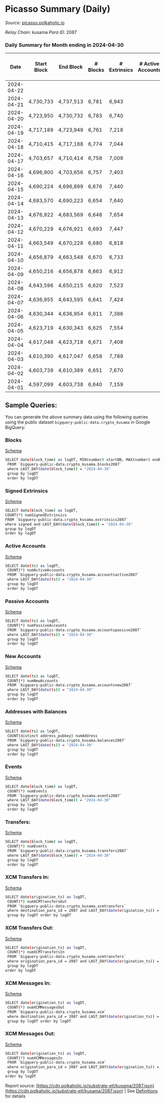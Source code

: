 # Picasso Summary (Daily)

_Source_: [picasso.polkaholic.io](https://picasso.polkaholic.io)

*Relay Chain*: kusama
*Para ID*: 2087



### Daily Summary for Month ending in 2024-04-30


| Date    | Start Block | End Block | # Blocks | # Extrinsics | # Active Accounts | # Passive Accounts | # New Accounts | # Addresses | # Events  | # Transfers ($USD) | # XCM Transfers In ($USD) | # XCM Transfers Out ($USD) | # XCM In | # XCM Out | Issues |
|---------|-------------|-----------|----------|--------------|-------------------|--------------------|----------------|-------------|-----------|--------------------|---------------------------|----------------------------|----------|-----------|--------|
| 2024-04-22 |  |  |  |  |  |  |  |  |  |   |   |   |  |  |  |
| 2024-04-21 | 4,730,733 | 4,737,513 | 6,781 | 6,943 |  |  |  |  | 67,072 | 10,606  |   |   |  |  |  |
| 2024-04-20 | 4,723,950 | 4,730,732 | 6,783 | 6,740 |  |  |  |  | 65,398 | 10,454  |   |   |  |  |  |
| 2024-04-19 | 4,717,189 | 4,723,949 | 6,761 | 7,218 |  |  |  |  | 70,045 | 11,384  |   |   |  |  |  |
| 2024-04-18 | 4,710,415 | 4,717,188 | 6,774 | 7,044 |  |  |  |  | 67,983 | 10,833  |   |   |  |  |  |
| 2024-04-17 | 4,703,657 | 4,710,414 | 6,758 | 7,009 |  |  |  | 7,435 | 68,707 | 11,367  |   |   |  |  |  |
| 2024-04-16 | 4,696,900 | 4,703,656 | 6,757 | 7,403 |  |  |  | 7,433 | 72,193 | 11,819  |   |   |  |  |  |
| 2024-04-15 | 4,690,224 | 4,696,899 | 6,676 | 7,440 |  |  |  | 7,427 | 72,185 | 11,786  |   |   |  |  |  |
| 2024-04-14 | 4,683,570 | 4,690,223 | 6,654 | 7,640 |  |  |  | 7,422 | 73,515 | 12,111  |   |   |  |  |  |
| 2024-04-13 | 4,676,922 | 4,683,569 | 6,648 | 7,654 |  |  |  | 7,419 | 73,875 | 12,066  |   |   |  |  |  |
| 2024-04-12 | 4,670,229 | 4,676,921 | 6,693 | 7,447 |  |  |  | 7,417 | 72,507 | 12,173  |   |   |  |  |  |
| 2024-04-11 | 4,663,549 | 4,670,228 | 6,680 | 6,818 |  |  |  | 7,412 | 65,953 | 10,777  |   |   |  |  |  |
| 2024-04-10 | 4,656,879 | 4,663,548 | 6,670 | 6,733 |  |  |  | 7,410 | 66,389 | 10,931  |   |   |  |  |  |
| 2024-04-09 | 4,650,216 | 4,656,878 | 6,663 | 6,912 |  |  |  | 7,403 | 68,681 | 11,584  |   |   |  |  |  |
| 2024-04-08 | 4,643,596 | 4,650,215 | 6,620 | 7,523 |  |  |  | 7,385 | 72,896 | 11,853  |   |   |  |  |  |
| 2024-04-07 | 4,636,955 | 4,643,595 | 6,641 | 7,424 |  |  |  | 7,379 | 72,838 | 12,029  |   |   |  |  |  |
| 2024-04-06 | 4,630,344 | 4,636,954 | 6,611 | 7,386 |  |  |  | 7,371 | 73,437 | 12,360  |   |   |  |  |  |
| 2024-04-05 | 4,623,719 | 4,630,343 | 6,625 | 7,554 |  |  |  | 7,365 | 74,819 | 12,595  |   |   |  |  |  |
| 2024-04-04 | 4,617,048 | 4,623,718 | 6,671 | 7,408 |  |  |  | 7,351 | 72,250 | 11,850  |   |   |  |  |  |
| 2024-04-03 | 4,610,390 | 4,617,047 | 6,658 | 7,789 |  |  |  | 7,344 | 76,115 | 12,805  |   |   |  |  |  |
| 2024-04-02 | 4,603,739 | 4,610,389 | 6,651 | 7,670 |  |  |  | 7,340 | 74,934 | 12,284  |   |   |  |  |  |
| 2024-04-01 | 4,597,099 | 4,603,738 | 6,640 | 7,159 |  |  |  | 7,334 | 69,415 | 11,599  |   |   |  |  |  |

## Sample Queries:
You can generate the above summary data using the following queries using the public dataset `bigquery-public-data.crypto_kusama` in Google BigQuery:


### Blocks 

[Schema](https://github.com/colorfulnotion/substrate-etl/blob/main/schema/blocks.json)

```bash
SELECT date(block_time) as logDT, MIN(number) startBN, MAX(number) endBN, COUNT(*) numBlocks 
 FROM `bigquery-public-data.crypto_kusama.blocks2087`  
 where LAST_DAY(date(block_time)) = "2024-04-30" 
 group by logDT 
 order by logDT
```

### Signed Extrinsics 

[Schema](https://github.com/colorfulnotion/substrate-etl/blob/main/schema/extrinsics.json)

```bash
SELECT date(block_time) as logDT, 
COUNT(*) numSignedExtrinsics 
FROM `bigquery-public-data.crypto_kusama.extrinsics2087`  
where signed and LAST_DAY(date(block_time)) = "2024-04-30" 
group by logDT 
order by logDT
```

### Active Accounts 

[Schema](https://github.com/colorfulnotion/substrate-etl/blob/main/schema/accountsactive.json)

```bash
SELECT date(ts) as logDT, 
 COUNT(*) numActiveAccounts 
 FROM `bigquery-public-data.crypto_kusama.accountsactive2087` 
 where LAST_DAY(date(ts)) = "2024-04-30" 
 group by logDT 
 order by logDT
```

### Passive Accounts 

[Schema](https://github.com/colorfulnotion/substrate-etl/blob/main/schema/accountspassive.json)

```bash
SELECT date(ts) as logDT, 
 COUNT(*) numPassiveAccounts 
 FROM `bigquery-public-data.crypto_kusama.accountspassive2087` 
 where LAST_DAY(date(ts)) = "2024-04-30" 
 group by logDT 
 order by logDT
```

### New Accounts 

[Schema](https://github.com/colorfulnotion/substrate-etl/blob/main/schema/accountsnew.json)

```bash
SELECT date(ts) as logDT, 
 COUNT(*) numNewAccounts 
 FROM `bigquery-public-data.crypto_kusama.accountsnew2087` 
 where LAST_DAY(date(ts)) = "2024-04-30" 
 group by logDT
 order by logDT
```

### Addresses with Balances 

[Schema](https://github.com/colorfulnotion/substrate-etl/blob/main/schema/balances.json)

```bash
SELECT date(ts) as logDT,
 COUNT(distinct address_pubkey) numAddress 
 FROM `bigquery-public-data.crypto_kusama.balances2087` 
 where LAST_DAY(date(ts)) = "2024-04-30" 
 group by logDT 
 order by logDT
```

### Events 

[Schema](https://github.com/colorfulnotion/substrate-etl/blob/main/schema/events.json)

```bash
SELECT date(block_time) as logDT, 
 COUNT(*) numEvents 
 FROM `bigquery-public-data.crypto_kusama.events2087` 
 where LAST_DAY(date(block_time)) = "2024-04-30" 
 group by logDT 
 order by logDT
```

### Transfers:

[Schema](https://github.com/colorfulnotion/substrate-etl/blob/main/schema/transfers.json)

```bash
SELECT date(block_time) as logDT, 
 COUNT(*) numEvents 
 FROM `bigquery-public-data.crypto_kusama.transfers2087` 
 where LAST_DAY(date(block_time)) = "2024-04-30" 
 group by logDT 
 order by logDT
```

### XCM Transfers In: 

[Schema](https://github.com/colorfulnotion/substrate-etl/blob/main/schema/xcmtransfers.json)

```bash
SELECT date(origination_ts) as logDT, 
 COUNT(*) numXCMTransfersOut 
 FROM `bigquery-public-data.crypto_kusama.xcmtransfers` 
 where destination_para_id = 2087 and LAST_DAY(date(origination_ts)) = "2024-04-30" 
 group by logDT order by logDT
```

### XCM Transfers Out: 

[Schema](https://github.com/colorfulnotion/substrate-etl/blob/main/schema/xcmtransfers.json)

```bash
SELECT date(origination_ts) as logDT, 
 COUNT(*) numXCMTransfersIn 
 FROM `bigquery-public-data.crypto_kusama.xcmtransfers` 
 where origination_para_id = 2087 and LAST_DAY(date(origination_ts)) = "2024-04-30" 
 group by logDT 
order by logDT
```

### XCM Messages In: 

[Schema](https://github.com/colorfulnotion/substrate-etl/blob/main/schema/xcm.json)

```bash
SELECT date(origination_ts) as logDT, 
 COUNT(*) numXCMMessagesOut 
 FROM `bigquery-public-data.crypto_kusama.xcm` 
 where destination_para_id = 2087 and LAST_DAY(date(origination_ts)) = "2024-04-30" 
 group by logDT order by logDT
```

### XCM Messages Out: 

[Schema](https://github.com/colorfulnotion/substrate-etl/blob/main/schema/xcm.json)

```bash
SELECT date(origination_ts) as logDT, 
 COUNT(*) numXCMMessagesIn 
 FROM `bigquery-public-data.crypto_kusama.xcm` 
 where origination_para_id = 2087 and LAST_DAY(date(origination_ts)) = "2024-04-30" 
 group by logDT 
order by logDT
```


Report source: [https://cdn.polkaholic.io/substrate-etl/kusama/2087.json](https://cdn.polkaholic.io/substrate-etl/kusama/2087.json) | See [Definitions](/DEFINITIONS.md) for details
